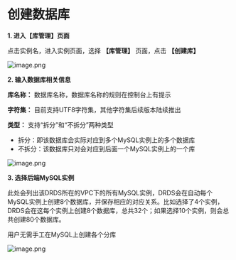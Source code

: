 # 创建数据库

**1. 进入【库管理】页面**

点击实例名，进入实例页面，选择 **【库管理】** 页面，点击 **【创建库】**

![image.png](https://img1.jcloudcs.com/cms/7ffdb27d-a3a7-4438-a881-96faaf81811620180704173705.png)


**2. 输入数据库相关信息**

**库名称：** 数据库名称，数据库名称的规则在控制台上有提示

**字符集：** 目前支持UTF8字符集，其他字符集后续版本陆续推出

**类型：** 支持“拆分”和“不拆分”两种类型
- 拆分：即该数据库会实际对应到多个MySQL实例上的多个数据库
- 不拆分：该数据库只对会对应到后面一个MySQL实例上的一个库

![image.png](https://img1.jcloudcs.com/cms/8ccc72b6-a9bd-410c-ab2b-e275633001fe20180704173755.png)

**3. 选择后端MySQL实例**

此处会列出该DRDS所在的VPC下的所有MySQL实例，DRDS会在自动每个MySQL实例上创建8个数据库，并保存相应的对应关系。比如选择了4个实例，DRDS会在这每个实例上创建8个数据库，总共32个；如果选择10个实例，则会总共创建80个数据库。

用户无需手工在MySQL上创建各个分库

![image.png](https://img1.jcloudcs.com/cms/c7418598-05b6-4533-8b1a-fbf44fa2391d20180704173810.png)
